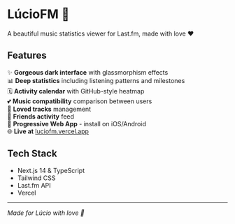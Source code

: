 # LúcioFM 🎵

A beautiful music statistics viewer for Last.fm, made with love ❤️

## Features

✨ **Gorgeous dark interface** with glassmorphism effects  
📊 **Deep statistics** including listening patterns and milestones  
🗓️ **Activity calendar** with GitHub-style heatmap  
💕 **Music compatibility** comparison between users  
🎵 **Loved tracks** management  
👥 **Friends activity** feed  
📱 **Progressive Web App** - install on iOS/Android  
🌐 **Live at** [luciofm.vercel.app](https://luciofm.vercel.app)

## Tech Stack

- Next.js 14 & TypeScript
- Tailwind CSS
- Last.fm API
- Vercel

---

*Made for Lúcio with love 💜*
